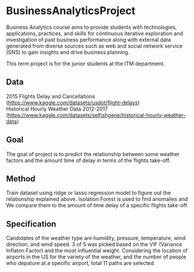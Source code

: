 # BusinessAnalyticsProject
Business Analytics course aims to provide students with technologies, applications, practices, and skills for continuous iterative exploration and investigation of past business performance along with external data generated from diverse sources such as web and social network service (SNS) to gain insights and drive business planning.

This term project is for the junior students at the ITM department.

## Data
2015 Flights Delay and Cancellations (https://www.kaggle.com/datasets/usdot/flight-delays)  
Historical Hourly Weather Data 2012-2017 (https://www.kaggle.com/datasets/selfishgene/historical-hourly-weather-data)

## Goal
The goal of project is to predict the relationship between some weather factors and the amount time of delay in terms of the flights take-off.

## Method
Train dataset using ridge or lasso regression model to figure out the relationship explained above.
Isolation Forest is used to find anomalies and We compare them to the amount of time delay of a specific flights take-off. 

## Specification
Candidates of the weather type are humidity, pressure, temperature, wind direction, and wind speed.
3 of 5 was picked based on the VIF (Variance Inflaton Factor) and the most influential weight.
Considering the location of airports in the US for the variety of the weather, and the number of people who depature at a specific airport, total 11 paths are selected. 


